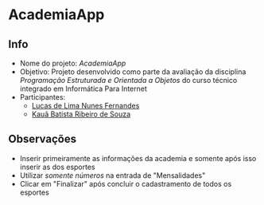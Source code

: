 # AcademiaApp

## Info

- Nome do projeto: *AcademiaApp*
- Objetivo: Projeto desenvolvido como parte da avaliação da disciplina *Programação Estruturada e Orientada a Objetos* do curso técnico integrado em Informática Para Internet
- Participantes:
  - [Lucas de Lima Nunes Fernandes](https://github.com/monzadrifteiro/)
  - [Kauã Batista Ribeiro de Souza](https://github.com/kuabrs/)

## Observações

- Inserir primeiramente as informações da academia e somente após isso inserir as dos esportes
- Utilizar *somente números* na entrada de "Mensalidades"
- Clicar em "Finalizar" após concluir o cadastramento de todos os esportes
